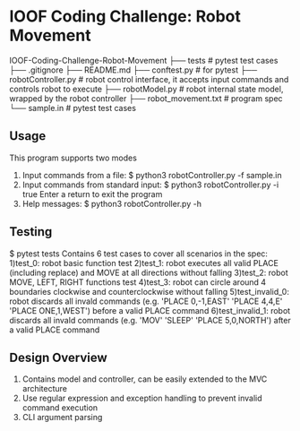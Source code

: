 # IOOF Coding Challenge: Robot Movement

IOOF-Coding-Challenge-Robot-Movement
├── tests                # pytest test cases
├── .gitignore
├── README.md
├── conftest.py          # for pytest
├── robotController.py   # robot control interface, it accepts input commands and controls robot to execute
├── robotModel.py        # robot internal state model, wrapped by the robot controller
├── robot_movement.txt   # program spec
└── sample.in            # pytest test cases

## Usage
This program supports two modes
1) Input commands from a file:
   $ python3 robotController.py -f sample.in
2) Input commands from standard input:
   $ python3 robotController.py -i true
   Enter a return to exit the program
3) Help messages:
   $ python3 robotController.py -h
   
## Testing
$ pytest tests
Contains 6 test cases to cover all scenarios in the spec:
1)test_0: robot basic function test
2)test_1: robot executes all valid PLACE (including replace) and MOVE at all directions without falling
3)test_2: robot MOVE, LEFT, RIGHT functions test
4)test_3: robot can circle around 4 boundaries clockwise and counterclockwise without falling
5)test_invalid_0: robot discards all invald commands (e.g. 'PLACE 0,-1,EAST' 'PLACE 4,4,E' 'PLACE ONE,1,WEST') before a valid PLACE command
6)test_invalid_1: robot discards all invald commands (e.g. 'MOV' 'SLEEP' 'PLACE 5,0,NORTH') after a valid PLACE command

## Design Overview
1) Contains model and controller, can be easily extended to the MVC architecture
2) Use regular expression and exception handling to prevent invalid command execution
3) CLI argument parsing
